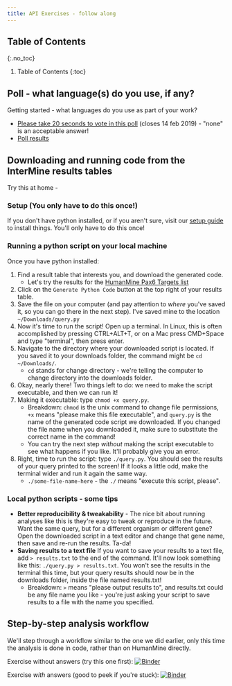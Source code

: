 ```yaml
---
title: API Exercises - follow along
---
```


## Table of Contents 
{:.no_toc}

1. Table of Contents
{:toc}

## Poll - what language(s) do you use, if any? 

Getting started - what languages do you use as part of your work? 
- [Please take 20 seconds to vote in this poll](http://www.polljunkie.com/poll/bqbbio/what-languages-do-you-use-in-your-work) (closes 14 feb 2019) - "none" is an acceptable answer! 
- [Poll results](http://www.polljunkie.com/poll/iwsyox/what-languages-do-you-use-in-your-work/view)

## Downloading and running code from the InterMine results tables

Try this at home - 

### Setup (You only have to do this once!)

If you don't have python installed, or if you aren't sure, visit our [setup guide](python-setup-guide) to install things. You'll only have to do this once! 

### Running a python script on your local machine

Once you have python installed: 
1. Find a result table that interests you, and download the generated code. 
    - Let's try the results for the [HumanMine Pax6 Targets list](http://www.humanmine.org/humanmine/bagDetails.do?scope=all&bagName=PL_Pax6_Targets)
2. Click on the `Generate Python Code` button at the top right of your results table. 
3. Save the file on your computer (and pay attention to _where_ you've saved it, so you can go there in the next step). I've saved mine to the location `~/Downloads/query.py`
4. Now it's time to run the script! Open up a terminal. In Linux, this is often accomplished by pressing CTRL+ALT+T, or on a Mac press CMD+Space and type "terminal", then press enter.
5. Navigate to the directory where your downloaded script is located. If you saved it to your downloads folder, the command might be `cd ~/Downloads/`. 
    - `cd` stands for change directory - we're telling the computer to change directory into the downloads folder. 
6. Okay, nearly there! Two things left to do: we need to make the script executable, and then we can run it! 
7. Making it executable: type `chmod +x query.py`. 
    - Breakdown: `chmod` is the unix command to change file permissions, `+x` means "please make this file e**x**ecutable", and `query.py` is the name of the generated code script we downloaded. If you changed the file name when you downloaded it, make sure to substitute the correct name in the command! 
    - You can try the next step *without* making the script executable to see what happens if you like. It'll probably give you an error.
8. Right, time to run the script: type `./query.py`. You should see the results of your query printed to the screen! If it looks a little odd, make the terminal wider and run it again the same way. 
    - `./some-file-name-here` - the `./` means "execute this script, please". 
   
### Local python scripts - some tips

- **Better reproducibility & tweakability** - The nice bit about running analyses like this is they're easy to tweak or reproduce in the future. Want the same query, but for a different organism or different gene? Open the downloaded script in a text editor and change that gene name, then save and re-run the results. Ta-da! 
- **Saving results to a text file** If you want to save your results to a text file, add `> results.txt` to the end of the command. It'll now look something like this: `./query.py > results.txt`. You won't see the results in the terminal this time, but your query results should now be in the downloads folder, inside the file named results.txt!
    - Breakdown: `>` means "please output results to", and results.txt could be any file name you like - you're just asking your script to save results to a file with the name you specified. 

## Step-by-step analysis workflow

We'll step through a workflow similar to the one we did earlier, only this time the analysis is done in code, rather than on HumanMine directly.

Exercise without answers (try this one first): 
[![Binder](https://mybinder.org/badge_logo.svg)](https://mybinder.org/v2/gh/intermine/intermine-ws-python-docs/master?filepath=Workshop_Pax6Workflow.ipynb)

Exercise *with* answers (good to peek if you're stuck): 
[![Binder](https://mybinder.org/badge_logo.svg)](https://mybinder.org/v2/gh/yochannah/intermine-ws-python-docs/ebi-2019?filepath=unsolved-exercises%2FWorkshop_Pax6Workflow.ipynb)

